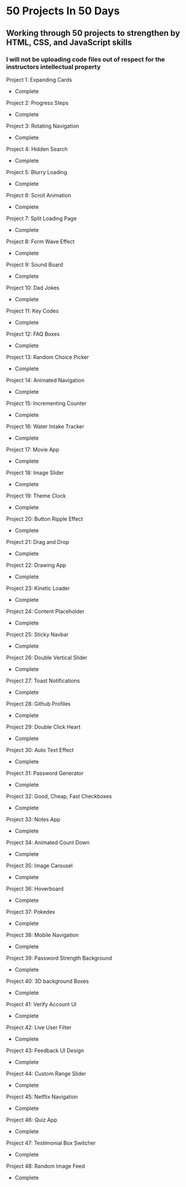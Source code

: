 # 50 Projects In 50 Days

## Working through 50 projects to strengthen by HTML, CSS, and JavaScript skills

### I will not be uploading code files out of respect for the instructors intellectual property

Project 1: Expanding Cards

- Complete

Project 2: Progress Steps

- Complete

Project 3: Rotating Navigation

- Complete

Project 4: Hidden Search

- Complete

Project 5: Blurry Loading

- Complete

Project 6: Scroll Animation

- Complete

Project 7: Split Loading Page

- Complete

Project 8: Form Wave Effect

- Complete

Project 9: Sound Board

- Complete

Project 10: Dad Jokes

- Complete

Project 11: Key Codes

- Complete

Project 12: FAQ Boxes

- Complete

Project 13: Random Choice Picker

- Complete

Project 14: Animated Navigation

- Complete

Project 15: Incrementing Counter

- Complete

Project 16: Water Intake Tracker

- Complete

Project 17: Movie App

- Complete

Project 18: Image Slider

- Complete

Project 19: Theme Clock

- Complete

Project 20: Button Ripple Effect

- Complete

Project 21: Drag and Drop

- Complete

Project 22: Drawing App

- Complete

Project 23: Kinetic Loader

- Complete

Project 24: Content Placeholder

- Complete

Project 25: Sticky Navbar

- Complete

Project 26: Double Vertical Slider

- Complete

Project 27: Toast Notifications

- Complete

Project 28: Github Profiles

- Complete

Project 29: Double Click Heart

- Complete

Project 30: Auto Text Effect

- Complete

Project 31: Password Generator

- Complete

Project 32: Good, Cheap, Fast Checkboxes

- Complete

Project 33: Notes App

- Complete

Project 34: Animated Count Down

- Complete

Project 35: Image Carousel

- Complete

Project 36: Hoverboard

- Complete

Project 37: Pokedex

- Complete

Project 38: Mobile Navigation

- Complete

Project 39: Password Strength Background

- Complete

Project 40: 3D background Boxes

- Complete

Project 41: Verify Account UI

- Complete

Project 42: Live User Filter

- Complete

Project 43: Feedback UI Design

- Complete

Project 44: Custom Range Slider

- Complete

Project 45: Netflix Navigation

- Complete

Project 46: Quiz App

- Complete

Project 47: Testimonial Box Switcher

- Complete

Project 48: Random Image Feed

- Complete
